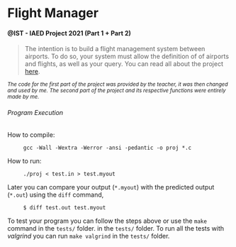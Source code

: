 # Flight Manager
#### @IST - IAED Project 2021 (Part 1 + Part 2)

> The intention is to build a flight management system between airports. To do so, your system must allow the definition of of airports and flights, as well as your query. You can read all about the project [here](https://github.com/joaoafs/FlightManager/blob/main/Statement.md).

<sub>*The code for the first part of the project was provided by the teacher, it was then changed and used by me. The second part of the project and its respective functions were entirely made by me.*</sub>

###### Program Execution

How to compile: 

```
     gcc -Wall -Wextra -Werror -ansi -pedantic -o proj *.c
```
How to run: 

```
     ./proj < test.in > test.myout
```

Later you can compare your output (`*.myout`) with the predicted output (`*.out`) using the `diff` command,

```
     $ diff test.out test.myout
```

To test your program you can follow the steps above or use the `make` command in the `tests/` folder. in the `tests/` folder.
To run all the tests with *valgrind* you can run `make valgrind` in the `tests/` folder.
